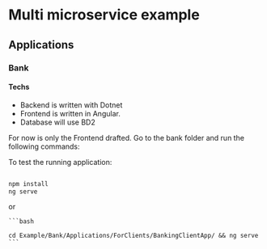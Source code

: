 # Multi microservice example 


## Applications

### Bank

#### Techs

- Backend is written with Dotnet
- Frontend is written in Angular.
- Database will use BD2


For now is only the Frontend drafted.
Go to the bank folder and run the following commands:

To test the running application:

```bash

npm install
ng serve

```

or 
    
    ```bash

    cd Example/Bank/Applications/ForClients/BankingClientApp/ && ng serve
    ```